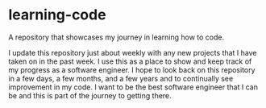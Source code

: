 # learning-code
A repository that showcases my journey in learning how to code.

I update this repository just about weekly with any new projects that I have taken on in the past week.
I use this as a place to show and keep track of my progress as a software engineer. 
I hope to look back on this repository in a few days, a few months, and a few years and to continually see improvement in my
code. I want to be the best software engineer that I can be and this is part of the journey to getting there. 
